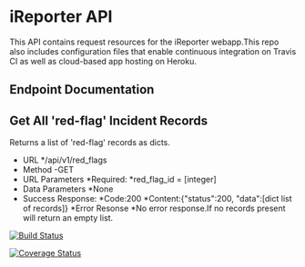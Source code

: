 # iReporter API #
This API contains request resources for the iReporter webapp.This repo also includes configuration files that enable continuous integration on Travis CI as well as cloud-based app hosting on Heroku.

## Endpoint Documentation ##

## Get All 'red-flag' Incident Records ##
Returns a list of 'red-flag' records as dicts.

* URL
    */api/v1/red_flags
* Method
    -GET
* URL Parameters
  *Required:
  *red_flag_id = [integer]
* Data Parameters
  *None
* Success Response:
    *Code:200
    *Content:{"status":200, "data":[dict list of records]}
*Error Resonse
   *No error response.If no records present will return an empty list.
 
[![Build Status](https://travis-ci.org/Kyppy/API.svg?branch=develop)](https://travis-ci.org/Kyppy/API)

[![Coverage Status](https://coveralls.io/repos/github/Kyppy/API/badge.svg?branch=develop)](https://coveralls.io/github/Kyppy/API?branch=develop)

